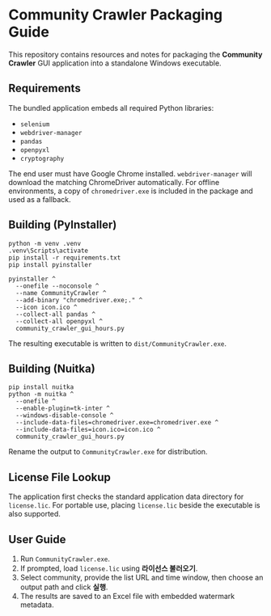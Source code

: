 # Community Crawler Packaging Guide

This repository contains resources and notes for packaging the **Community Crawler** GUI
application into a standalone Windows executable.

## Requirements

The bundled application embeds all required Python libraries:

- `selenium`
- `webdriver-manager`
- `pandas`
- `openpyxl`
- `cryptography`

The end user must have Google Chrome installed. `webdriver-manager` will download the
matching ChromeDriver automatically. For offline environments, a copy of
`chromedriver.exe` is included in the package and used as a fallback.

## Building (PyInstaller)

```batch
python -m venv .venv
.venv\Scripts\activate
pip install -r requirements.txt
pip install pyinstaller

pyinstaller ^
  --onefile --noconsole ^
  --name CommunityCrawler ^
  --add-binary "chromedriver.exe;." ^
  --icon icon.ico ^
  --collect-all pandas ^
  --collect-all openpyxl ^
  community_crawler_gui_hours.py
```

The resulting executable is written to `dist/CommunityCrawler.exe`.

## Building (Nuitka)

```batch
pip install nuitka
python -m nuitka ^
  --onefile ^
  --enable-plugin=tk-inter ^
  --windows-disable-console ^
  --include-data-files=chromedriver.exe=chromedriver.exe ^
  --include-data-files=icon.ico=icon.ico ^
  community_crawler_gui_hours.py
```

Rename the output to `CommunityCrawler.exe` for distribution.

## License File Lookup

The application first checks the standard application data directory for
`license.lic`. For portable use, placing `license.lic` beside the executable is
also supported.

## User Guide

1. Run `CommunityCrawler.exe`.
2. If prompted, load `license.lic` using **라이선스 불러오기**.
3. Select community, provide the list URL and time window, then choose an output
   path and click **실행**.
4. The results are saved to an Excel file with embedded watermark metadata.

